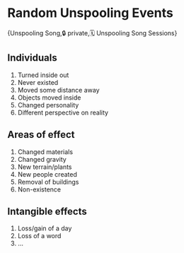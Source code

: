 # Random Unspooling Events

{Unspooling Song,🔒 private,🗓️ Unspooling Song Sessions}

## Individuals
1. Turned inside out
2. Never existed
3. Moved some distance away
4. Objects moved inside
5. Changed personality
6. Different perspective on reality

## Areas of effect
1. Changed materials
2. Changed gravity
3. New terrain/plants
4. New people created
5. Removal of buildings
6. Non-existence

## Intangible effects
1. Loss/gain of a day
2. Loss of a word
3. ...
